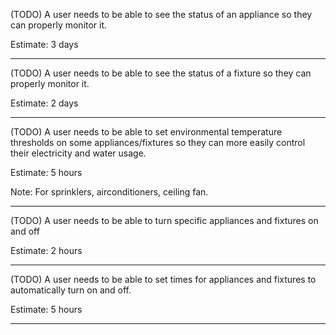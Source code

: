 (TODO)
A user needs to be able to see the status of an appliance so they can properly monitor it.

Estimate: 3 days

------------------------

(TODO)
A user needs to be able to see the status of a fixture so they can properly monitor it.

Estimate: 2 days

------------------------
(TODO)
A user needs to be able to set environmental temperature thresholds on some appliances/fixtures so they can more easily control their electricity and water usage. 

Estimate: 5 hours

Note: For sprinklers, airconditioners, ceiling fan.

------------------------
(TODO)
A user needs to be able to turn specific appliances and fixtures on and off

Estimate: 2 hours

------------------------
(TODO)
A user needs to be able to set times for appliances and fixtures to automatically turn on and off.

Estimate: 5 hours

------------------------
